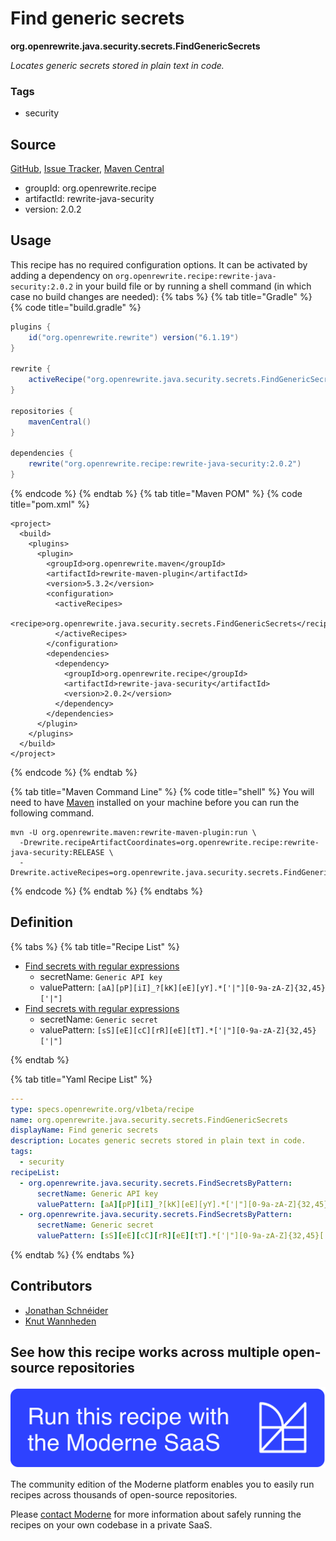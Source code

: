 # Find generic secrets

**org.openrewrite.java.security.secrets.FindGenericSecrets**

_Locates generic secrets stored in plain text in code._

### Tags

* security

## Source

[GitHub](https://github.com/openrewrite/rewrite-java-security/blob/main/src/main/resources/META-INF/rewrite/secrets.yml), [Issue Tracker](https://github.com/openrewrite/rewrite-java-security/issues), [Maven Central](https://central.sonatype.com/artifact/org.openrewrite.recipe/rewrite-java-security/2.0.2/jar)

* groupId: org.openrewrite.recipe
* artifactId: rewrite-java-security
* version: 2.0.2


## Usage

This recipe has no required configuration options. It can be activated by adding a dependency on `org.openrewrite.recipe:rewrite-java-security:2.0.2` in your build file or by running a shell command (in which case no build changes are needed): 
{% tabs %}
{% tab title="Gradle" %}
{% code title="build.gradle" %}
```groovy
plugins {
    id("org.openrewrite.rewrite") version("6.1.19")
}

rewrite {
    activeRecipe("org.openrewrite.java.security.secrets.FindGenericSecrets")
}

repositories {
    mavenCentral()
}

dependencies {
    rewrite("org.openrewrite.recipe:rewrite-java-security:2.0.2")
}
```
{% endcode %}
{% endtab %}
{% tab title="Maven POM" %}
{% code title="pom.xml" %}
```markup
<project>
  <build>
    <plugins>
      <plugin>
        <groupId>org.openrewrite.maven</groupId>
        <artifactId>rewrite-maven-plugin</artifactId>
        <version>5.3.2</version>
        <configuration>
          <activeRecipes>
            <recipe>org.openrewrite.java.security.secrets.FindGenericSecrets</recipe>
          </activeRecipes>
        </configuration>
        <dependencies>
          <dependency>
            <groupId>org.openrewrite.recipe</groupId>
            <artifactId>rewrite-java-security</artifactId>
            <version>2.0.2</version>
          </dependency>
        </dependencies>
      </plugin>
    </plugins>
  </build>
</project>
```
{% endcode %}
{% endtab %}

{% tab title="Maven Command Line" %}
{% code title="shell" %}
You will need to have [Maven](https://maven.apache.org/download.cgi) installed on your machine before you can run the following command.

```shell
mvn -U org.openrewrite.maven:rewrite-maven-plugin:run \
  -Drewrite.recipeArtifactCoordinates=org.openrewrite.recipe:rewrite-java-security:RELEASE \
  -Drewrite.activeRecipes=org.openrewrite.java.security.secrets.FindGenericSecrets
```
{% endcode %}
{% endtab %}
{% endtabs %}

## Definition

{% tabs %}
{% tab title="Recipe List" %}
* [Find secrets with regular expressions](../../../java/security/secrets/findsecretsbypattern.md)
  * secretName: `Generic API key`
  * valuePattern: `[aA][pP][iI]_?[kK][eE][yY].*['|"][0-9a-zA-Z]{32,45}['|"]`
* [Find secrets with regular expressions](../../../java/security/secrets/findsecretsbypattern.md)
  * secretName: `Generic secret`
  * valuePattern: `[sS][eE][cC][rR][eE][tT].*['|"][0-9a-zA-Z]{32,45}['|"]`

{% endtab %}

{% tab title="Yaml Recipe List" %}
```yaml
---
type: specs.openrewrite.org/v1beta/recipe
name: org.openrewrite.java.security.secrets.FindGenericSecrets
displayName: Find generic secrets
description: Locates generic secrets stored in plain text in code.
tags:
  - security
recipeList:
  - org.openrewrite.java.security.secrets.FindSecretsByPattern:
      secretName: Generic API key
      valuePattern: [aA][pP][iI]_?[kK][eE][yY].*['|"][0-9a-zA-Z]{32,45}['|"]
  - org.openrewrite.java.security.secrets.FindSecretsByPattern:
      secretName: Generic secret
      valuePattern: [sS][eE][cC][rR][eE][tT].*['|"][0-9a-zA-Z]{32,45}['|"]

```
{% endtab %}
{% endtabs %}

## Contributors
* [Jonathan Schnéider](mailto:jkschneider@gmail.com)
* [Knut Wannheden](mailto:knut@moderne.io)


## See how this recipe works across multiple open-source repositories

[![Moderne Link Image](/.gitbook/assets/ModerneRecipeButton.png)](https://app.moderne.io/recipes/org.openrewrite.java.security.secrets.FindGenericSecrets)

The community edition of the Moderne platform enables you to easily run recipes across thousands of open-source repositories.

Please [contact Moderne](https://moderne.io/product) for more information about safely running the recipes on your own codebase in a private SaaS.
